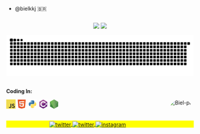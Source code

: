 - @bielkkj 🇧🇷
##


<!---
bielkkj/bielkkj é um repositório ✨ especial ✨ porque seu `README.md` (este arquivo) aparece no seu perfil do GitHub.
Você pode clicar no link Visualizar para ver as alterações.
--->
<div align="center">
  <img height="180em" src="https://github-readme-stats.vercel.app/api?username=bielkkj&show_icons=true&theme=tokyonight&include_all_commits=true&count_private=true"/>
  <img height="180em" src="https://github-readme-stats.vercel.app/api/top-langs/?username=rafaballerini&layout=compact&langs_count=7&theme=dark"/>
</div>  

  ![Snake animation](https://github.com/bielkkj/bielkkj/blob/output/github-contribution-grid-snake.svg)
 </div>

  ##

**Coding In:**

<code><img height="25" src="https://raw.githubusercontent.com/github/explore/80688e429a7d4ef2fca1e82350fe8e3517d3494d/topics/javascript/javascript.png"></code>
<code><img height="25" src="https://raw.githubusercontent.com/devicons/devicon/master/icons/html5/html5-original.svg"></code>
<code><img height="25" src="https://raw.githubusercontent.com/devicons/devicon/master/icons/python/python-original.svg"></code>
<code><img height="25" src="https://raw.githubusercontent.com/devicons/devicon/master/icons/csharp/csharp-original.svg"></code>
<code><img height="25" src="https://raw.githubusercontent.com/github/explore/80688e429a7d4ef2fca1e82350fe8e3517d3494d/topics/nodejs/nodejs.png"></code>
<img align="right" alt="Biel-pic" height="150" style="border-radius:50px;" src="https://media.discordapp.net/attachments/896905683008639006/916949717475278848/77d46269aad3b76b10e0d8a1098e9831.png">
</div>


  ##
 
<div> 

<p align="center" style="background:yellow">
<a href="https://discord.com/" target="_blank">
  <img align="center" src="https://img.shields.io/badge/-bielkkj0013-05122A?style=flat&logo=discord" alt="twitter"/>  
</a>
<a href="https://twitter.com/bielxvj" target="_blank">
  <img align="center" src="https://img.shields.io/badge/-bielxkkj-05122A?style=flat&logo=twitter" alt="twitter"/>  
</a>
<a href="https://instagram.com/bielxvj" target="_blank">
 <img align="center" src="https://img.shields.io/badge/-ftp.biel-05122A?style=flat&logo=instagram" alt="instagram"/>
</a>
</p>


 
</div>

